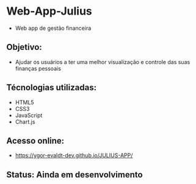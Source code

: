 # Web-App-Julius
- Web app de gestão financeira

## Objetivo: 
- Ajudar os usuários a ter uma melhor visualização e controle das suas finanças pessoais

## Técnologias utilizadas:
- HTML5
- CSS3
- JavaScript
- Chart.js

## Acesso online:
- https://ygor-evaldt-dev.github.io/JULIUS-APP/

## Status: Ainda em desenvolvimento

